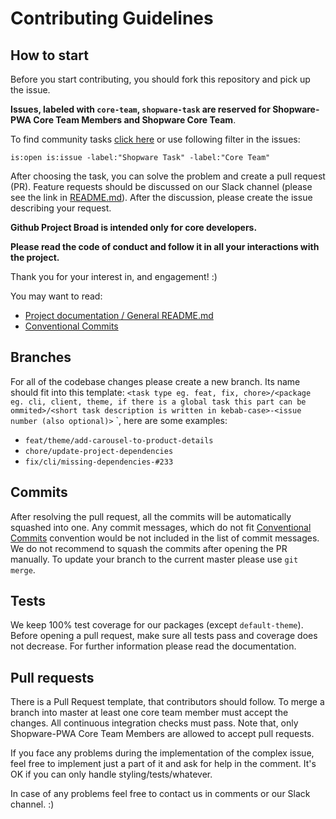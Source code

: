 # Contributing Guidelines

## How to start

Before you start contributing, you should fork this repository and pick up the issue. 

**Issues, labeled with `core-team`, `shopware-task` are reserved for Shopware-PWA Core Team Members and Shopware Core Team**. 

To find community tasks [click here](https://github.com/DivanteLtd/shopware-pwa/issues?utf8=%E2%9C%93&q=is%3Aopen+is%3Aissue+-label%3A%22Shopware+Task%22+-label%3A%22Core+Team%22+) or use following filter in the issues:

``` 
is:open is:issue -label:"Shopware Task" -label:"Core Team" 
```

After choosing the task, you can solve the problem and create a pull request (PR). Feature requests should be discussed on our Slack channel (please see the link in [README.md](https://github.com/DivanteLtd/shopware-pwa)). After the discussion, please create the issue describing your request.

**Github Project Broad is intended only for core developers.**

**Please read the code of conduct and follow it in all your interactions with the project.** 

Thank you for your interest in, and engagement! :)

You may want to read:

- [Project documentation / General README.md](https://github.com/DivanteLtd/shopware-pwa)
- [Conventional Commits](https://www.conventionalcommits.org/en/v1.0.0/)

## Branches

For all of the codebase changes please create a new branch. Its name should fit into this template: `<task type eg. feat, fix, chore>/<package eg. cli, client, theme, if there is a global task this part can be ommited>/<short task description is written in kebab-case>-<issue number (also optional)>` `, here are some examples:

- `feat/theme/add-carousel-to-product-details`
- `chore/update-project-dependencies`
- `fix/cli/missing-dependencies-#233`

## Commits

After resolving the pull request, all the commits will be automatically squashed into one. Any commit messages, which do not fit [Conventional Commits](https://www.conventionalcommits.org/en/v1.0.0/) convention would be not included in the list of commit messages. We do not recommend to squash the commits after opening the PR manually. To update your branch to the current master please use `git merge`.

## Tests

We keep 100% test coverage for our packages (except `default-theme`). Before opening a pull request, make sure all tests pass and coverage does not decrease. For further information please read the documentation.

## Pull requests

There is a Pull Request template, that contributors should follow. To merge a branch into master at least one core team member must accept the changes. All continuous integration checks must pass. Note that, only Shopware-PWA Core Team Members are allowed to accept pull requests.

If you face any problems during the implementation of the complex issue, feel free to implement just a part of it and ask for help in the comment. It's OK if you can only handle styling/tests/whatever. 

In case of any problems feel free to contact us in comments or our Slack channel. :)
